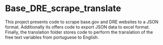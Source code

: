 # Base_DRE_scrape_translate
This project presents code to scrape base.gov and DRE websites to a JSON format. Additionally its offers code to export JSON data to excel format. Finally, the translation folder stores code to perform the translation of the free text variables from portuguese to English. 
